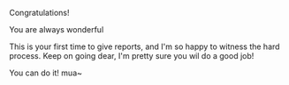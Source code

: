 

Congratulations!

You are always wonderful

This is your first time to give reports, and I'm so happy to witness the hard process. Keep on going dear, I'm pretty sure you wil do a good job!

You can do it! mua~
